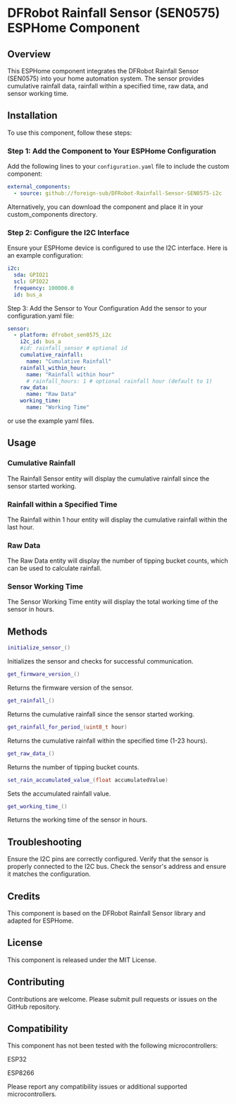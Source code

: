 # DFRobot Rainfall Sensor (SEN0575) ESPHome Component

## Overview

This ESPHome component integrates the DFRobot Rainfall Sensor (SEN0575) into your home automation system. The sensor provides cumulative rainfall data, rainfall within a specified time, raw data, and sensor working time.

## Installation

To use this component, follow these steps:

### Step 1: Add the Component to Your ESPHome Configuration

Add the following lines to your `configuration.yaml` file to include the custom component:

```yaml
external_components:
  - source: github://foreign-sub/DFRobot-Rainfall-Sensor-SEN0575-i2c
```

Alternatively, you can download the component and place it in your custom_components directory.

### Step 2: Configure the I2C Interface

Ensure your ESPHome device is configured to use the I2C interface. Here is an example configuration:

```yaml
i2c:
  sda: GPIO21
  scl: GPIO22
  frequency: 100000.0
  id: bus_a
```

Step 3: Add the Sensor to Your Configuration
Add the sensor to your configuration.yaml file:

```yaml
sensor:
  - platform: dfrobot_sen0575_i2c
    i2c_id: bus_a
    #id: rainfall_sensor # optional id
    cumulative_rainfall:
      name: "Cumulative Rainfall"
    rainfall_within_hour:
      name: "Rainfall within hour"
      # rainfall_hours: 1 # optional rainfall hour (default to 1)
    raw_data:
      name: "Raw Data"
    working_time:
      name: "Working Time"
```

or use the example yaml files.

## Usage

### Cumulative Rainfall

The Rainfall Sensor entity will display the cumulative rainfall since the sensor started working.

### Rainfall within a Specified Time

The Rainfall within 1 hour entity will display the cumulative rainfall within the last hour.

### Raw Data

The Raw Data entity will display the number of tipping bucket counts, which can be used to calculate rainfall.

### Sensor Working Time

The Sensor Working Time entity will display the total working time of the sensor in hours.

## Methods

```cpp
initialize_sensor_()
```

Initializes the sensor and checks for successful communication.

```cpp
get_firmware_version_()
```

Returns the firmware version of the sensor.

```cpp
get_rainfall_()
```

Returns the cumulative rainfall since the sensor started working.

```cpp
get_rainfall_for_period_(uint8_t hour)
```

Returns the cumulative rainfall within the specified time (1-23 hours).

```cpp
get_raw_data_()
```

Returns the number of tipping bucket counts.

```cpp
set_rain_accumulated_value_(float accumulatedValue)
```

Sets the accumulated rainfall value.

```cpp
get_working_time_()
```

Returns the working time of the sensor in hours.

## Troubleshooting

Ensure the I2C pins are correctly configured.
Verify that the sensor is properly connected to the I2C bus.
Check the sensor's address and ensure it matches the configuration.

## Credits

This component is based on the DFRobot Rainfall Sensor library and adapted for ESPHome.

## License

This component is released under the MIT License.

## Contributing

Contributions are welcome. Please submit pull requests or issues on the GitHub repository.

## Compatibility

This component has not been tested with the following microcontrollers:

ESP32

ESP8266

Please report any compatibility issues or additional supported microcontrollers.
